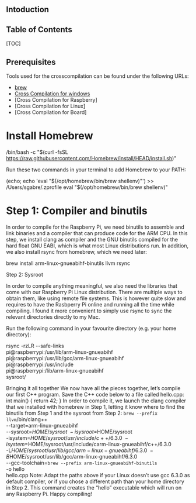 Intoduction
---------------

Table of Contents
---------------

[TOC]

Prerequisites
---------------

Tools used for the crosscompilation can be found under the following URLs:

* [brew](https://brew.sh/)
* [Cross Compilation for windows](https://words.filippo.io/easy-windows-and-linux-cross-compilers-for-macos/)
* [Cross Compilation for Raspberry]
* [Cross Compilation for Linux]
* [Cross Compilation for Board]

# Install Homebrew

/bin/bash -c "$(curl -fsSL https://raw.githubusercontent.com/Homebrew/install/HEAD/install.sh)"

Run these two commands in your terminal to add Homebrew to your PATH:

(echo; echo 'eval "$(/opt/homebrew/bin/brew shellenv)"') >> /Users/sgabre/.zprofile
eval "$(/opt/homebrew/bin/brew shellenv)"


# Step 1: Compiler and binutils

In order to compile for the Raspberry Pi, we need binutils to assemble and link binaries and a compiler that can produce code for the ARM CPU. In this step, we install clang as compiler and the GNU binutils compiled for the hard float GNU EABI, which is what most Linux distributions run. In addition, we also install rsync from homebrew, which we need later:

brew install arm-linux-gnueabihf-binutils llvm rsync

Step 2: Sysroot

In order to compile anything meaningful, we also need the libraries that come with our Raspberry Pi Linux distribution. There are multiple ways to obtain them, like using remote file systems. This is however quite slow and requires to have the Rasbperry Pi online and running all the time while compiling. I found it more convenient to simply use rsync to sync the relevant directories directly to my Mac.

Run the following command in your favourite directory (e.g. your home directory):

rsync -rzLR --safe-links \
pi@raspberrypi:/usr/lib/arm-linux-gnueabihf \
pi@raspberrypi:/usr/lib/gcc/arm-linux-gnueabihf \
pi@raspberrypi:/usr/include \
pi@raspberrypi:/lib/arm-linux-gnueabihf \
sysroot/ 

Bringing it all together
We now have all the pieces together, let’s compile our first C++ program. Save the C++ code below to a file called hello.cpp:
int main() { return 42; }
In order to compile it, we launch the clang compiler that we installed with homebrew in Step 1, letting it know where to find the binutils from Step 1 and the sysroot from Step 2:
`brew --prefix llvm`/bin/clang++ \
--target=arm-linux-gnueabihf \
--sysroot=$HOME/sysroot \
-isysroot=$HOME/sysroot \
-isystem=$HOME/sysroot/usr/include/c++/6.3.0 \
-isystem=$HOME/sysroot/usr/include/carm-linux-gnueabihf/c++/6.3.0 \
-L$HOME/sysroot/usr/lib/gcc/arm-linux-gnueabihf/6.3.0 \
-B$HOME/sysroot/usr/lib/gcc/arm-linux-gnueabihf/6.3.0 \
--gcc-toolchain=`brew --prefix arm-linux-gnueabihf-binutils` \
-o hello \
hello.cpp
Note: Adapt the paths above if your Linux doesn’t use gcc 6.3.0 as default compiler, or if you chose a different path than your home directory in Step 2.
This command creates the “hello” executable which will run on any Raspberry Pi. Happy compiling!